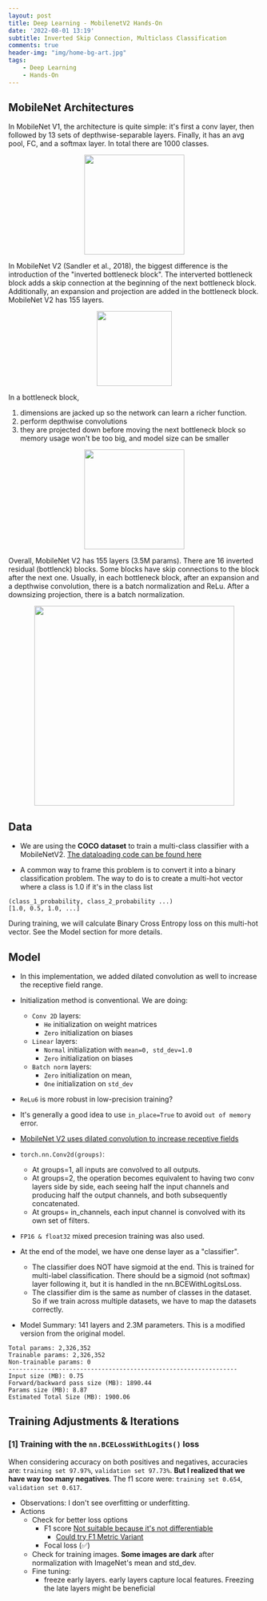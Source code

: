 ```yaml
---
layout: post
title: Deep Learning - MobilenetV2 Hands-On
date: '2022-08-01 13:19'
subtitle: Inverted Skip Connection, Multiclass Classification
comments: true
header-img: "img/home-bg-art.jpg"
tags:
    - Deep Learning
    - Hands-On
---
```


## MobileNet Architectures

In MobileNet V1, the architecture is quite simple: it's first a conv layer, then followed by 13 sets of depthwise-separable layers. Finally, it has an avg pool, FC, and a softmax layer. In total there are 1000 classes.

<div style="text-align: center;">
<p align="center">
    <figure>
        <img src="https://github.com/user-attachments/assets/4dc56f26-3abe-42e8-a29e-2a636407e40a" height="200" alt=""/>
    </figure>
</p>
</div>

In MobileNet V2 (Sandler et al., 2018), the biggest difference is the introduction of the "inverted bottleneck block". The interverted bottleneck block adds a skip connection at the beginning of the next bottleneck block. Additionally, an expansion and projection are added in the bottleneck block. MobileNet V2 has 155 layers.

<div style="text-align: center;">
<p align="center">
    <figure>
        <img src="https://github.com/user-attachments/assets/8eff937b-241e-4a69-b877-a1ed564efa7f" height="150" alt=""/>
    </figure>
</p>
</div>

In a bottleneck block,

1. dimensions are jacked up so the network can learn a richer function.
2. perform depthwise convolutions
3. they are projected down before moving the next bottleneck block so memory usage won't be too big, and model size can be smaller

<div style="text-align: center;">
<p align="center">
    <figure>
        <img src="https://github.com/user-attachments/assets/32afa29b-3146-4dd8-9dee-de772b633f70" height="200" alt=""/>
    </figure>
</p>
</div>

Overall, MobileNet V2 has 155 layers (3.5M params). There are 16 inverted residual (bottlenck) blocks. Some blocks have skip connections to the block after the next one. Usually, in each bottleneck block, after an expansion and a depthwise convolution, there is a batch normalization and ReLu. After a downsizing projection, there is a batch normalization.

<div style="text-align: center;">
<p align="center">
    <figure>
        <img src="https://github.com/user-attachments/assets/e9e5502a-8c50-4b71-8791-a8a1c35e88b2" height="400" alt=""/>
    </figure>
</p>
</div>

## Data

- We are using the **COCO dataset** to train a multi-class classifier with a MobileNetV2. [The dataloading code can be found here](https://github.com/RicoJia/Machine_Learning/blob/b309416af67339a67612a8f99ea692117b9ebca6/RicoModels_pkg/ricomodels/utils/data_loading.py#L380)

- A common way to frame this problem is to convert it into a binary classification problem. The way to do is to create a multi-hot vector where a class is 1.0 if it's in the class list

```
(class_1_probability, class_2_probability ...)
[1.0, 0.5, 1.0, ...]
```

During training, we will calculate Binary Cross Entropy loss on this multi-hot vector. See the Model section for more details.

## Model

- In this implementation, we added dilated convolution as well to increase the receptive field range.

- Initialization method is conventional. We are doing:
  - `Conv 2D` layers:
    - `He` initialization on weight matrices
    - `Zero` initialization on biases
  - `Linear` layers:
    - `Normal` initialization with `mean=0, std_dev=1.0`
    - `Zero` initialization on biases
  - `Batch norm` layers:
    - `Zero` initialization on mean,
    - `One` initialization on `std_dev`

- `ReLu6` is more robust in low-precision training?
- It's generally a good idea to use `in_place=True` to avoid `out of memory` error.
- [MobileNet V2 uses dilated convolution to increase receptive fields](https://github.com/VainF/DeepLabV3Plus-Pytorch/blob/4e1087de98bc49d55b9239ae92810ef7368660db/network/backbone/mobilenetv2.py#L68)
- `torch.nn.Conv2d(groups)`:
  - At groups=1, all inputs are convolved to all outputs.
  - At groups=2, the operation becomes equivalent to having two conv layers side by side, each seeing half the input channels and producing half the output channels, and both subsequently concatenated.
  - At groups= in_channels, each input channel is convolved with its own set of filters.
- `FP16 & float32` mixed precesion training was also used.

- At the end of the model, we have one dense layer as a "classifier".
  - The classifier does NOT have sigmoid at the end. This is trained for multi-label classification. There should be a sigmoid (not softmax) layer following it, but it is handled in the nn.BCEWithLogitsLoss.
  - The classifier dim is the same as number of classes in the dataset. So if we train across multiple datasets, we have to map the datasets correctly.
- Model Summary: 141 layers and 2.3M parameters. This is a modified version from the original model.

```
Total params: 2,326,352
Trainable params: 2,326,352
Non-trainable params: 0
----------------------------------------------------------------
Input size (MB): 0.75
Forward/backward pass size (MB): 1890.44
Params size (MB): 8.87
Estimated Total Size (MB): 1900.06
```

## Training Adjustments & Iterations

### [1] Training with the `nn.BCELossWithLogits()` loss

When considering accuracy on both positives and negatives, accuracies are: `training set 97.97%`, `validation set 97.73%`. **But I realized that we have way too many negatives**. The f1 score were: `training set 0.654`, `validation set 0.617`.

- Observations: I don't see overfitting or underfitting.
- Actions
  - Check for better loss options
    - F1 score [Not suitable because it's not differentiable](./2022-01-08-deep-learning-Activation-Losses.markdown)
        - [Could try F1 Metric Variant](https://www.kaggle.com/code/rejpalcz/best-loss-function-for-f1-score-metric/comments)
    - Focal loss (✅)
  - Check for training images. **Some images are dark** after normalization with ImageNet's mean and std_dev.
  - Fine tuning:
    - freeze early layers. early layers capture local features. Freezing the late layers might be beneficial
